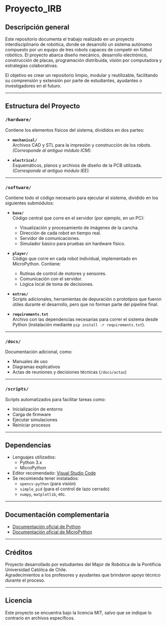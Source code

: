 # Proyecto_IRB

## Descripción general

Este repositorio documenta el trabajo realizado en un proyecto interdisciplinario de robótica, donde se desarrolló un sistema autónomo compuesto por un equipo de tres robots capaces de competir en fútbol robótico. El proyecto abarca diseño mecánico, desarrollo electrónico, construcción de placas, programación distribuida, visión por computadora y estrategias colaborativas.

El objetivo es crear un repositorio limpio, modular y reutilizable, facilitando su comprensión y extensión por parte de estudiantes, ayudantes o investigadores en el futuro.

---

## Estructura del Proyecto

### `/hardware/`
Contiene los elementos físicos del sistema, divididos en dos partes:

- **`mechanical/`**  
  Archivos CAD y STL para la impresión y construcción de los robots.  
  *(Corresponde al antiguo módulo ICM).*

- **`electrical/`**  
  Esquemáticos, planos y archivos de diseño de la PCB utilizada.  
  *(Corresponde al antiguo módulo IEE).*

---

### `/software/`
Contiene todo el código necesario para ejecutar el sistema, dividido en los siguientes submódulos:

- **`base/`**  
  Código central que corre en el servidor (por ejemplo, en un PC):
  - Visualización y procesamiento de imágenes de la cancha.
  - Dirección de cada robot en tiempo real.
  - Servidor de comunicaciones.
  - Simulador básico para pruebas sin hardware físico.

- **`player/`**  
  Código que corre en cada robot individual, implementado en MicroPython. Contiene:
  - Rutinas de control de motores y sensores.
  - Comunicación con el servidor.
  - Lógica local de toma de decisiones.

- **`extras/`**  
  Scripts adicionales, herramientas de depuración o prototipos que fueron útiles durante el desarrollo, pero que no forman parte del pipeline final.

- **`requirements.txt`**  
  Archivo con las dependencias necesarias para correr el sistema desde Python (instalación mediante `pip install -r requirements.txt`).

---

### `/docs/`
Documentación adicional, como:

- Manuales de uso
- Diagramas explicativos
- Actas de reuniones y decisiones técnicas (`/docs/actas`)

---

### `/scripts/`
Scripts automatizados para facilitar tareas como:
- Inicialización de entorno
- Carga de firmware
- Ejecutar simulaciones
- Reiniciar procesos

---

## Dependencias

- Lenguajes utilizados:
  - Python 3.x
  - MicroPython
- Editor recomendado: [Visual Studio Code](https://code.visualstudio.com/download)
- Se recomienda tener instalados:
  - `opencv-python` (para visión)
  - `simple_pid` (para el control de lazo cerrado)
  - `numpy`, `matplotlib`, etc.

---

## Documentación complementaria

- [Documentación oficial de Python](https://docs.python.org/3/)
- [Documentación oficial de MicroPython](https://docs.micropython.org/en/latest/index.html)

---

## Créditos

Proyecto desarrollado por estudiantes del Major de Robótica de la Pontificia Universidad Católica de Chile.  
Agradecimientos a los profesores y ayudantes que brindaron apoyo técnico durante el proceso.

---

## Licencia

Este proyecto se encuentra bajo la licencia MIT, salvo que se indique lo contrario en archivos específicos.
